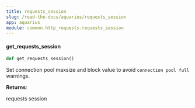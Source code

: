 ```yaml
---
title: requests_session
slug: /read-the-docs/aquarius/requests_session
app: aquarius
module: common.http_requests.requests_session
---
```

#### get\_requests\_session

```python
def get_requests_session()
```

Set connection pool maxsize and block value to avoid `connection pool full` warnings.

**Returns**:

requests session

